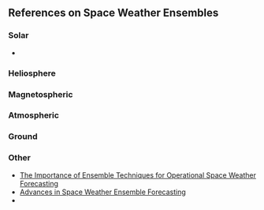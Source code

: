 ## References on Space Weather Ensembles

### Solar
- 

### Heliosphere

### Magnetospheric

### Atmospheric

### Ground

### Other
- [The Importance of Ensemble Techniques for Operational Space Weather Forecasting](https://agupubs.onlinelibrary.wiley.com/doi/10.1029/2018SW001861)
- [Advances in Space Weather Ensemble Forecasting](https://agupubs.onlinelibrary.wiley.com/doi/10.1002/2016SW001366)
-
